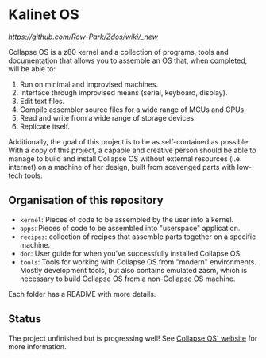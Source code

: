 # Kalinet OS

*https://github.com/Row-Park/Zdos/wiki/_new*

Collapse OS is a z80 kernel and a collection of programs, tools and
documentation that allows you to assemble an OS that, when completed, will be
able to:

1. Run on minimal and improvised machines.
2. Interface through improvised means (serial, keyboard, display).
3. Edit text files.
4. Compile assembler source files for a wide range of MCUs and CPUs.
5. Read and write from a wide range of storage devices.
6. Replicate itself.

Additionally, the goal of this project is to be as self-contained as possible.
With a copy of this project, a capable and creative person should be able to
manage to build and install Collapse OS without external resources (i.e.
internet) on a machine of her design, built from scavenged parts with low-tech
tools.

## Organisation of this repository

* `kernel`: Pieces of code to be assembled by the user into a kernel.
* `apps`: Pieces of code to be assembled into "userspace" application.
* `recipes`: collection of recipes that assemble parts together on a specific
             machine.
* `doc`: User guide for when you've successfully installed Collapse OS.
* `tools`: Tools for working with Collapse OS from "modern" environments. Mostly
           development tools, but also contains emulated zasm, which is
           necessary to build Collapse OS from a non-Collapse OS machine.

Each folder has a README with more details.

## Status

The project unfinished but is progressing well! See [Collapse OS' website][web]
for more information.

[libz80]: https://https://github.com/madkali
[web]: https://kalipark.monster
